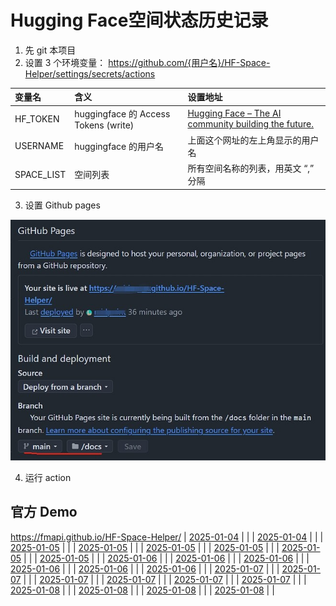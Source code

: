 # Hugging Face空间状态历史记录


1. 先 git 本项目
2. 设置 3 个环境变量：
https://github.com/{用户名}/HF-Space-Helper/settings/secrets/actions

| 变量名     | 含义                                 | 设置地址                                                     |
| :--------- | :----------------------------------- | :----------------------------------------------------------- |
| HF_TOKEN   | huggingface 的 Access Tokens (write) | [Hugging Face – The AI community building the future.](https://huggingface.co/settings/tokens) |
| USERNAME   | huggingface 的用户名                 | 上面这个网址的左上角显示的用户名                             |
| SPACE_LIST | 空间列表                             | 所有空间名称的列表，用英文 “,” 分隔                          |

3. 设置 Github pages



![img](https://raw.githubusercontent.com/hhhaiai/Picture/main/img/202501041359617.jpeg)

4. 运行 action

## 官方 Demo

https://fmapi.github.io/HF-Space-Helper/
| [2025-01-04](https://github.com/hhhaiai/Spaces-Keeper/commits/66c5b5a3875ab815f3fa43ea1df7339d992566e9/docs/index.html) |  |
| [2025-01-04](https://github.com/hhhaiai/Spaces-Keeper/commits/8efc2596dd8b967baa861a25b26a41b7b5abd468/docs/index.html) |  |
| [2025-01-05](https://github.com/hhhaiai/Spaces-Keeper/commits/710dba3a6b309613c4bfd0caa96f6586fb4eb4aa/docs/index.html) |  |
| [2025-01-05](https://github.com/hhhaiai/Spaces-Keeper/commits/1010c8b286bea2699b74b2351ef45a7c9cf21aa4/docs/index.html) |  |
| [2025-01-05](https://github.com/hhhaiai/Spaces-Keeper/commits/0fcb3967df12df12ff1df9f2232789e0e683ec6e/docs/index.html) |  |
| [2025-01-05](https://github.com/hhhaiai/Spaces-Keeper/commits/1c40f034239a45888d4df42547d6dfcb2a44a3ce/docs/index.html) |  |
| [2025-01-05](https://github.com/hhhaiai/Spaces-Keeper/commits/6e14ca25b443d8a72f777f8c60b58ac0cacdc2d6/docs/index.html) |  |
| [2025-01-05](https://github.com/hhhaiai/Spaces-Keeper/commits/397862c24d15f6699505c97b06ac5286122c4ced/docs/index.html) |  |
| [2025-01-06](https://github.com/hhhaiai/Spaces-Keeper/commits/91f94994d92e0c01ed301b2cf4783b44f5b79bfe/docs/index.html) |  |
| [2025-01-06](https://github.com/hhhaiai/Spaces-Keeper/commits/f9e0d7100f42ae1cdf6b6e4a31aa2fb914edc21b/docs/index.html) |  |
| [2025-01-06](https://github.com/hhhaiai/Spaces-Keeper/commits/e550b0a7c478e9637dbe8c36bc63503ffebeb4a3/docs/index.html) |  |
| [2025-01-06](https://github.com/hhhaiai/Spaces-Keeper/commits/c92333556a6a79b132c3107324b18f99ec260d25/docs/index.html) |  |
| [2025-01-06](https://github.com/hhhaiai/Spaces-Keeper/commits/5093dfac2bf7b12a7e540697f5ae10c82cc4af9a/docs/index.html) |  |
| [2025-01-06](https://github.com/hhhaiai/Spaces-Keeper/commits/092fc57288b697ab425b912a411e49caf8ad3847/docs/index.html) |  |
| [2025-01-07](https://github.com/hhhaiai/Spaces-Keeper/commits/f52a0f8ca413af902b562a85e7802e4edb34e09b/docs/index.html) |  |
| [2025-01-07](https://github.com/hhhaiai/Spaces-Keeper/commits/752adb4563765dc6d9e4dec13230cdc964636eb3/docs/index.html) |  |
| [2025-01-07](https://github.com/hhhaiai/Spaces-Keeper/commits/3bea3969c954634ccd72fdfeb7f11a8193cc7efa/docs/index.html) |  |
| [2025-01-07](https://github.com/hhhaiai/Spaces-Keeper/commits/1f9a20ae9134cdbc0d60cefef024a91de1789bd4/docs/index.html) |  |
| [2025-01-07](https://github.com/hhhaiai/Spaces-Keeper/commits/89f08fcaf373ec88825588317cb52d33efa54996/docs/index.html) |  |
| [2025-01-07](https://github.com/hhhaiai/Spaces-Keeper/commits/ed57024bebb322fa9151a9ca8555cd8abf35e5c5/docs/index.html) |  |
| [2025-01-08](https://github.com/hhhaiai/Spaces-Keeper/commits/f2913ade242d79931a65eac42f56794a75ee1bce/docs/index.html) |  |
| [2025-01-08](https://github.com/hhhaiai/Spaces-Keeper/commits/5d63a3742dedecdd1ecdaded1427351e607b5742/docs/index.html) |  |
| [2025-01-08](https://github.com/hhhaiai/Spaces-Keeper/commits/431406c70c245f9d558e9bf3c6102097644c53ce/docs/index.html) |  |
| [2025-01-08](https://github.com/hhhaiai/Spaces-Keeper/commits/15d51cd92a5c5073e1ab070eee1457da5b837f1f/docs/index.html) |  |

